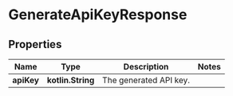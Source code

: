 
# GenerateApiKeyResponse

## Properties
Name | Type | Description | Notes
------------ | ------------- | ------------- | -------------
**apiKey** | **kotlin.String** | The generated API key. | 



